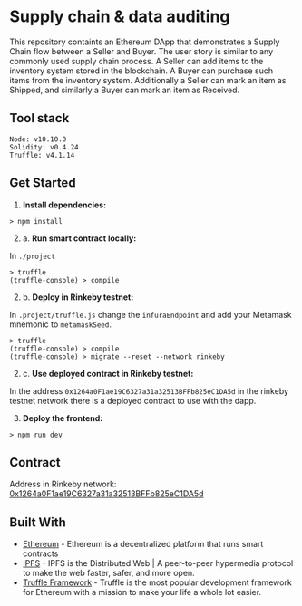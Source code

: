 # Supply chain & data auditing

This repository containts an Ethereum DApp that demonstrates a Supply Chain flow between a Seller and Buyer. The user story is similar to any commonly used supply chain process. A Seller can add items to the inventory system stored in the blockchain. A Buyer can purchase such items from the inventory system. Additionally a Seller can mark an item as Shipped, and similarly a Buyer can mark an item as Received.

## Tool stack

```()
Node: v10.10.0
Solidity: v0.4.24
Truffle: v4.1.14
```

## Get Started

1. **Install dependencies:**

```()
> npm install
```

2. a. **Run smart contract locally:**

In `./project`

```()
> truffle
(truffle-console) > compile
```

2. b. **Deploy in Rinkeby testnet:**

In `.project/truffle.js` change the `infuraEndpoint` and add your Metamask mnemonic to `metamaskSeed`.

```()
> truffle
(truffle-console) > compile
(truffle-console) > migrate --reset --network rinkeby
```

2. c. **Use deployed contract in Rinkeby testnet:**

In the address `0x1264a0F1ae19C6327a31a32513BFFb825eC1DA5d` in the rinkeby testnet network there is a deployed contract to use with the dapp.

3. **Deploy the frontend:**

```()
> npm run dev
```

## Contract

Address in Rinkeby network: [0x1264a0F1ae19C6327a31a32513BFFb825eC1DA5d](https://rinkeby.etherscan.io/address/0x1264a0f1ae19c6327a31a32513bffb825ec1da5d)

## Built With

* [Ethereum](https://www.ethereum.org/) - Ethereum is a decentralized platform that runs smart contracts
* [IPFS](https://ipfs.io/) - IPFS is the Distributed Web | A peer-to-peer hypermedia protocol to make the web faster, safer, and more open.
* [Truffle Framework](http://truffleframework.com/) - Truffle is the most popular development framework for Ethereum with a mission to make your life a whole lot easier.
